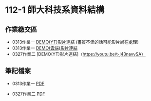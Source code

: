 # 112-1 師大科技系資料結構
## 作業繳交區
*   0313作業一   [DEMO(YT)影片連結](https://youtu.be/NiAC3Ofhz4Y) (畫質不佳的話可能影片尚在處理)
*   0313作業一   [DEMO(雲端)影片連結](https://drive.google.com/file/d/1k0yWs3oSj_9V5FL3TNXei-jSCpr0ohBB/view?usp=sharing)
*   0327作業二   [DEMO(YT)影片連結]（https://youtu.be/t-j43navvSA）


## 筆記檔案
-   0313作業一  [PDF](https://drive.google.com/file/d/1Zjp7Z8Bv_b3g5I1v1Is5pol2w6L53ZLm/view?usp=sharing)


-   0327作業二  [PDF](https://drive.google.com/file/d/19zzFdxwH-2XmVyQvxkB1RAY3Uq8Uwz_M/view?usp=sharing)
